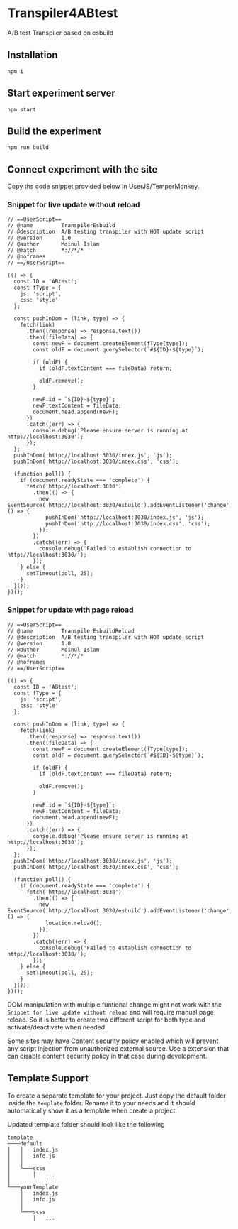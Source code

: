# Transpiler4ABtest

A/B test Transpiler based on esbuild

## Installation

```
npm i
```

## Start experiment server

```
npm start
```

## Build the experiment

```
npm run build
```

## Connect experiment with the site

Copy ths code snippet provided below in UserJS/TemperMonkey.

### Snippet for live update without reload

```
// ==UserScript==
// @name         TranspilerEsbuild
// @description  A/B testing transpiler with HOT update script
// @version      1.0
// @author       Moinul Islam
// @match        *://*/*
// @noframes
// ==/UserScript==

(() => {
  const ID = 'ABtest';
  const fType = {
    js: 'script',
    css: 'style'
  };

  const pushInDom = (link, type) => {
    fetch(link)
      .then((response) => response.text())
      .then((fileData) => {
        const newF = document.createElement(fType[type]);
        const oldF = document.querySelector(`#${ID}-${type}`);

        if (oldF) {
          if (oldF.textContent === fileData) return;

          oldF.remove();
        }

        newF.id = `${ID}-${type}`;
        newF.textContent = fileData;
        document.head.append(newF);
      })
      .catch((err) => {
        console.debug('Please ensure server is running at http://localhost:3030');
      });
  };
  pushInDom('http://localhost:3030/index.js', 'js');
  pushInDom('http://localhost:3030/index.css', 'css');

  (function poll() {
    if (document.readyState === 'complete') {
      fetch('http://localhost:3030')
        .then(() => {
          new EventSource('http://localhost:3030/esbuild').addEventListener('change', () => {
            pushInDom('http://localhost:3030/index.js', 'js');
            pushInDom('http://localhost:3030/index.css', 'css');
          });
        })
        .catch((err) => {
          console.debug('Failed to establish connection to http://localhost:3030/');
        });
    } else {
      setTimeout(poll, 25);
    }
  }());
})();
```

### Snippet for update with page reload

```
// ==UserScript==
// @name         TranspilerEsbuildReload
// @description  A/B testing transpiler with HOT update script
// @version      1.0
// @author       Moinul Islam
// @match        *://*/*
// @noframes
// ==/UserScript==

(() => {
  const ID = 'ABtest';
  const fType = {
    js: 'script',
    css: 'style'
  };

  const pushInDom = (link, type) => {
    fetch(link)
      .then((response) => response.text())
      .then((fileData) => {
        const newF = document.createElement(fType[type]);
        const oldF = document.querySelector(`#${ID}-${type}`);

        if (oldF) {
          if (oldF.textContent === fileData) return;

          oldF.remove();
        }

        newF.id = `${ID}-${type}`;
        newF.textContent = fileData;
        document.head.append(newF);
      })
      .catch((err) => {
        console.debug('Please ensure server is running at http://localhost:3030');
      });
  };
  pushInDom('http://localhost:3030/index.js', 'js');
  pushInDom('http://localhost:3030/index.css', 'css');

  (function poll() {
    if (document.readyState === 'complete') {
      fetch('http://localhost:3030')
        .then(() => {
          new EventSource('http://localhost:3030/esbuild').addEventListener('change', () => {
            location.reload();
          });
        })
        .catch((err) => {
          console.debug('Failed to establish connection to http://localhost:3030/');
        });
    } else {
      setTimeout(poll, 25);
    }
  }());
})();
```

DOM manipulation with multiple funtional change might not work with the `Snippet for live update without reload` and will require manual page reload.
So it is better to create two different script for both type and activate/deactivate when needed.

Some sites may have Content security policy enabled which will prevent any script injection from unauthorized external source. Use a extension that can disable content security policy in that case during development.

## Template Support

To create a separate template for your project. Just copy the default folder inside the `template` folder. Rename it to your needs and it should automatically show it as a template when create a project.

Updated template folder should look like the following

```
template
────default
│   │   index.js
│   │   info.js
│   │
│   └───scss
│       │   ...
│
└───yourTemplate
    │   index.js
    │   info.js
    │
    └───scss
        │   ...
```
